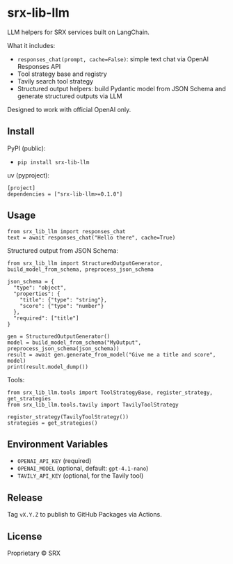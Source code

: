 # srx-lib-llm

LLM helpers for SRX services built on LangChain.

What it includes:
- `responses_chat(prompt, cache=False)`: simple text chat via OpenAI Responses API
- Tool strategy base and registry
- Tavily search tool strategy
 - Structured output helpers: build Pydantic model from JSON Schema and generate structured outputs via LLM

Designed to work with official OpenAI only.

## Install

PyPI (public):

- `pip install srx-lib-llm`

uv (pyproject):
```
[project]
dependencies = ["srx-lib-llm>=0.1.0"]
```

## Usage

```
from srx_lib_llm import responses_chat
text = await responses_chat("Hello there", cache=True)
```

Structured output from JSON Schema:
```
from srx_lib_llm import StructuredOutputGenerator, build_model_from_schema, preprocess_json_schema

json_schema = {
  "type": "object",
  "properties": {
    "title": {"type": "string"},
    "score": {"type": "number"}
  },
  "required": ["title"]
}

gen = StructuredOutputGenerator()
model = build_model_from_schema("MyOutput", preprocess_json_schema(json_schema))
result = await gen.generate_from_model("Give me a title and score", model)
print(result.model_dump())
```

Tools:
```
from srx_lib_llm.tools import ToolStrategyBase, register_strategy, get_strategies
from srx_lib_llm.tools.tavily import TavilyToolStrategy

register_strategy(TavilyToolStrategy())
strategies = get_strategies()
```

## Environment Variables

- `OPENAI_API_KEY` (required)
- `OPENAI_MODEL` (optional, default: `gpt-4.1-nano`)
- `TAVILY_API_KEY` (optional, for the Tavily tool)

## Release

Tag `vX.Y.Z` to publish to GitHub Packages via Actions.

## License

Proprietary © SRX
